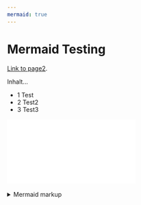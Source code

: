 ```yaml
---
mermaid: true
---
```

# Mermaid Testing

[Link to page2](./page2.md).

Inhalt...
* 1 Test
* 2 Test2
* 3 Test3

<!-- generated by mermaid compile action - START -->
![~mermaid diagram 1~](/docs/assets/images/docs_index-md-1.pdf)
<details>
  <summary>Mermaid markup</summary>

```mermaid
graph TD;
    A-->B;
    B-->C;
    B-->A;
    B-->D;
```

</details>
<!-- generated by mermaid compile action - END -->
